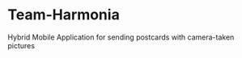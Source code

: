 Team-Harmonia
=============

Hybrid Mobile Application for sending postcards with camera-taken pictures
